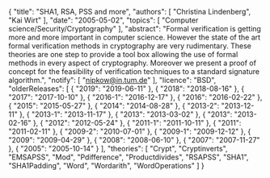 {
    "title": "SHA1, RSA, PSS and more",
    "authors": [
        "Christina Lindenberg",
        "Kai Wirt"
    ],
    "date": "2005-05-02",
    "topics": [
        "Computer science/Security/Cryptography"
    ],
    "abstract": "Formal verification is getting more and more important in computer science. However the state of the art formal verification methods in cryptography are very rudimentary. These theories are one step to provide a tool box allowing the use of formal methods in every aspect of cryptography. Moreover we present a proof of concept for the feasibility of verification techniques to a standard signature algorithm.",
    "notify": [
        "nipkow@in.tum.de"
    ],
    "licence": "BSD",
    "olderReleases": [
        {
            "2019": "2019-06-11"
        },
        {
            "2018": "2018-08-16"
        },
        {
            "2017": "2017-10-10"
        },
        {
            "2016-1": "2016-12-17"
        },
        {
            "2016": "2016-02-22"
        },
        {
            "2015": "2015-05-27"
        },
        {
            "2014": "2014-08-28"
        },
        {
            "2013-2": "2013-12-11"
        },
        {
            "2013-1": "2013-11-17"
        },
        {
            "2013": "2013-03-02"
        },
        {
            "2013": "2013-02-16"
        },
        {
            "2012": "2012-05-24"
        },
        {
            "2011-1": "2011-10-11"
        },
        {
            "2011": "2011-02-11"
        },
        {
            "2009-2": "2010-07-01"
        },
        {
            "2009-1": "2009-12-12"
        },
        {
            "2009": "2009-04-29"
        },
        {
            "2008": "2008-06-10"
        },
        {
            "2007": "2007-11-27"
        },
        {
            "2005": "2005-10-14"
        }
    ],
    "theories": [
        "Crypt",
        "Cryptinverts",
        "EMSAPSS",
        "Mod",
        "Pdifference",
        "Productdivides",
        "RSAPSS",
        "SHA1",
        "SHA1Padding",
        "Word",
        "Wordarith",
        "WordOperations"
    ]
}